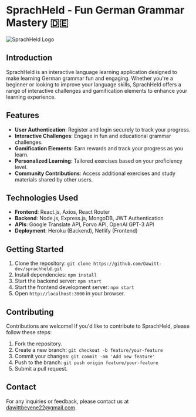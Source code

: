 # SprachHeld - Fun German Grammar Mastery 🇩🇪

![SprachHeld Logo](:)

## Introduction
SprachHeld is an interactive language learning application designed to make learning German grammar fun and engaging. Whether you're a beginner or looking to improve your language skills, SprachHeld offers a range of interactive challenges and gamification elements to enhance your learning experience.

## Features
- **User Authentication**: Register and login securely to track your progress.
- **Interactive Challenges**: Engage in fun and educational grammar challenges.
- **Gamification Elements**: Earn rewards and track your progress as you learn.
- **Personalized Learning**: Tailored exercises based on your proficiency level.
- **Community Contributions**: Access additional exercises and study materials shared by other users.

## Technologies Used
- **Frontend**: React.js, Axios, React Router
- **Backend**: Node.js, Express.js, MongoDB, JWT Authentication
- **APIs**: Google Translate API, Forvo API, OpenAI GPT-3 API
- **Deployment**: Heroku (Backend), Netlify (Frontend)

## Getting Started
1. Clone the repository: `git clone https://github.com/Dawitt-dev/sprachheld.git`
2. Install dependencies: `npm install`
3. Start the backend server: `npm start`
4. Start the frontend development server: `npm start`
5. Open `http://localhost:3000` in your browser.

## Contributing
Contributions are welcome! If you'd like to contribute to SprachHeld, please follow these steps:
1. Fork the repository.
2. Create a new branch: `git checkout -b feature/your-feature`
3. Commit your changes: `git commit -am 'Add new feature'`
4. Push to the branch: `git push origin feature/your-feature`
5. Submit a pull request.

## Contact
For any inquiries or feedback, please contact us at [dawittbeyene22@gmail.com](mailto:dawittbeyene22@gmail.com).
